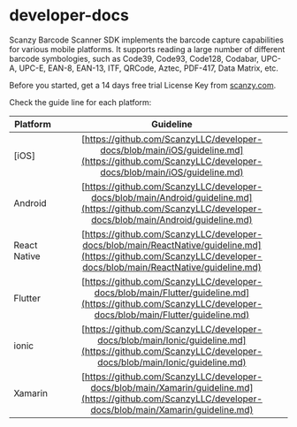 # developer-docs

Scanzy Barcode Scanner SDK implements the barcode capture capabilities for various mobile platforms. It supports reading a large number of different barcode symbologies, such as Code39, Code93, Code128, Codabar, UPC-A, UPC-E, EAN-8, EAN-13, ITF, QRCode, Aztec, PDF-417, Data Matrix, etc.

Before you started, get a 14 days free trial License Key from [scanzy.com](https://scanzy.com/trial).

Check the guide line for each platform:

|     Platform    | Guideline|
| ------------- |:-------------:| 
| [iOS]      | [https://github.com/ScanzyLLC/developer-docs/blob/main/iOS/guideline.md](https://github.com/ScanzyLLC/developer-docs/blob/main/iOS/guideline.md) |
| Android      |   [https://github.com/ScanzyLLC/developer-docs/blob/main/Android/guideline.md](https://github.com/ScanzyLLC/developer-docs/blob/main/Android/guideline.md)    |  
| React Native |  [https://github.com/ScanzyLLC/developer-docs/blob/main/ReactNative/guideline.md](https://github.com/ScanzyLLC/developer-docs/blob/main/ReactNative/guideline.md)    |   
| Flutter |   [https://github.com/ScanzyLLC/developer-docs/blob/main/Flutter/guideline.md](https://github.com/ScanzyLLC/developer-docs/blob/main/Flutter/guideline.md)    |   
| ionic |   [https://github.com/ScanzyLLC/developer-docs/blob/main/Ionic/guideline.md](https://github.com/ScanzyLLC/developer-docs/blob/main/Ionic/guideline.md)   |   
| Xamarin |   [https://github.com/ScanzyLLC/developer-docs/blob/main/Xamarin/guideline.md](https://github.com/ScanzyLLC/developer-docs/blob/main/Xamarin/guideline.md)    |   



